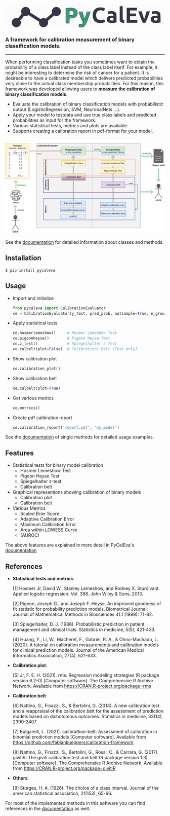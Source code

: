 [![](./misc/logo.svg)](https://martinweigl.github.io/pycaleva/)

[Documentation]: https://martinweigl.github.io/pycaleva/

### A framework for calibration measurement of binary classification models. 
- - -

When performing classification tasks you sometimes want to obtain the probability of a class label instead of the class label itself. For example, it might be interesting to determine the risk of cancer for a patient. It is desireable to have a calibrated model which delivers predicted probabilities very close to the actual class membership probabilities. For this reason, this framework was developed allowing users to **measure the calibration of binary classification models**.

- Evaluate the calibration of binary classification models with probabilistic output (LogisticRegression, SVM, NeuronalNets ...).  
- Apply your model to testdata and use true class labels and predicted probabilities as input for the framework.  
- Various statistical tests, metrics and plots are available.  
- Supports creating a calibration report in pdf-format for your model.

\
<img src="misc/design.png" width="600">
\
\
See the [documentation] for detailed information about classes and methods.



Installation
------------

    $ pip install pycaleva


Usage
-----

- Import and initialize  
    ```python
    from pycaleva import CalibrationEvaluator
    ce = CalibrationEvaluator(y_test, pred_prob, outsample=True, n_groups='auto')
    ```
- Apply statistical tests
    ```python
    ce.hosmerlemeshow()     # Hosmer Lemeshow Test
    ce.pigeonheyse()        # Pigeon Heyse Test
    ce.z_test()             # Spiegelhalter z-Test
    ce.calbelt(plot=False)  # Calibrationi Belt (Test only)
    ```
- Show calibration plot
    ```python
    ce.calibration_plot()
    ```
- Show calibration belt
    ```python
    ce.calbelt(plot=True)
    ```
- Get various metrics
    ```python
    ce.metrics()
    ```
- Create pdf calibration report
    ```python
    ce.calibration_report('report.pdf', 'my_model')
    ```

See  the [documentation] of single methods for detailed usage examples.


Features
--------
* Statistical tests for binary model calibration
    * Hosmer Lemeshow Test
    * Pigeon Heyse Test
    * Spiegelhalter z-test
    * Calibration belt
* Graphical represantions showing calibration of binary models
    * Calibration plot
    * Calibration belt
* Various Metrics
    * Scaled Brier Score
    * Adaptive Calibration Error
    * Maximum Calibration Error
    * Area within LOWESS Curve
    * (AUROC)

The above features are explained in more detail in PyCalEva's [documentation]


References
----------
- **Statistical tests and metrics**:  

    [1] Hosmer Jr, David W., Stanley Lemeshow, and Rodney X. Sturdivant.
        Applied logistic regression. Vol. 398. John Wiley & Sons, 2013.

    [2] Pigeon, Joseph G., and Joseph F. Heyse.
        An improved goodness of fit statistic for probability prediction models.
        Biometrical Journal: Journal of Mathematical Methods in Biosciences 41.1 (1999): 71-82.

    [3] Spiegelhalter, D. J. (1986). Probabilistic prediction in patient management and clinical trials.
        Statistics in medicine, 5(5), 421-433.

    [4] Huang, Y., Li, W., Macheret, F., Gabriel, R. A., & Ohno-Machado, L. (2020).
        A tutorial on calibration measurements and calibration models for clinical prediction models.
        Journal of the American Medical Informatics Association, 27(4), 621-633.

    
- **Calibration plot**:  

    [5] Jr, F. E. H. (2021). rms: Regression modeling strategies (R package version
        6.2-0) [Computer software]. The Comprehensive R Archive Network.
        Available from https://CRAN.R-project.org/package=rms

- **Calibration belt**:  

    [6] Nattino, G., Finazzi, S., & Bertolini, G. (2014). A new calibration test 
        and a reappraisal of the calibration belt for the assessment of prediction models 
        based on dichotomous outcomes. Statistics in medicine, 33(14), 2390-2407.

    [7] Bulgarelli, L. (2021). calibrattion-belt: Assessment of calibration in binomial prediction models [Computer software].
        Available from https://github.com/fabiankueppers/calibration-framework

    [8] Nattino, G., Finazzi, S., Bertolini, G., Rossi, C., & Carrara, G. (2017).
        givitiR: The giviti calibration test and belt (R package version 1.3) [Computer
        software]. The Comprehensive R Archive Network.
        Available from https://CRAN.R-project.org/package=givitiR

- **Others**:  

    [9] Sturges, H. A. (1926). The choice of a class interval. 
        Journal of the american statistical association, 21(153), 65-66.

For most of the implemented methods in this software you can find references in the [documentation] as well.